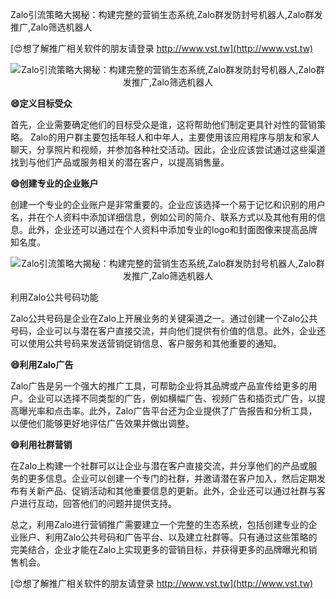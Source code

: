 Zalo引流策略大揭秘：构建完整的营销生态系统,Zalo群发防封号机器人,Zalo群发推广,Zalo筛选机器人

[😍想了解推广相关软件的朋友请登录 http://www.vst.tw](http://www.vst.tw)

 <center><img src="https://vst.tw/MP4/tuiguang/png/8.png" alt="Zalo引流策略大揭秘：构建完整的营销生态系统,Zalo群发防封号机器人,Zalo群发推广,Zalo筛选机器人"></center>

**😄定义目标受众**

首先，企业需要确定他们的目标受众是谁，这将帮助他们制定更具针对性的营销策略。 Zalo的用户群主要包括年轻人和中年人，主要使用该应用程序与朋友和家人聊天，分享照片和视频，并参加各种社交活动。因此，企业应该尝试通过这些渠道找到与他们产品或服务相关的潜在客户，以提高销售量。

**😄创建专业的企业账户**

创建一个专业的企业账户是非常重要的。企业应该选择一个易于记忆和识别的用户名，并在个人资料中添加详细信息，例如公司的简介、联系方式以及其他有用的信息。此外，企业还可以通过在个人资料中添加专业的logo和封面图像来提高品牌知名度。

 <center><img src="https://vst.tw/MP4/tuiguang/png/4.png" alt="Zalo引流策略大揭秘：构建完整的营销生态系统,Zalo群发防封号机器人,Zalo群发推广,Zalo筛选机器人"></center>

利用Zalo公共号码功能

Zalo公共号码是企业在Zalo上开展业务的关键渠道之一。通过创建一个Zalo公共号码，企业可以与潜在客户直接交流，并向他们提供有价值的信息。此外，企业还可以使用公共号码来发送营销促销信息、客户服务和其他重要的通知。

**😄利用Zalo广告**

Zalo广告是另一个强大的推广工具，可帮助企业将其品牌或产品宣传给更多的用户。企业可以选择不同类型的广告，例如横幅广告、视频广告和插页式广告，以提高曝光率和点击率。此外，Zalo广告平台还为企业提供了广告报告和分析工具，以便他们能够更好地评估广告效果并做出调整。

**😄利用社群营销**

在Zalo上构建一个社群可以让企业与潜在客户直接交流，并分享他们的产品或服务的更多信息。企业可以创建一个专门的社群，并邀请潜在客户加入，然后定期发布有关新产品、促销活动和其他重要信息的更新。此外，企业还可以通过社群与客户进行互动，回答他们的问题并提供支持。

总之，利用Zalo进行营销推广需要建立一个完整的生态系统，包括创建专业的企业账户、利用Zalo公共号码和广告平台、以及建立社群等。只有通过这些策略的完美结合，企业才能在Zalo上实现更多的营销目标，并获得更多的品牌曝光和销售机会。

[😍想了解推广相关软件的朋友请登录 http://www.vst.tw](http://www.vst.tw)



